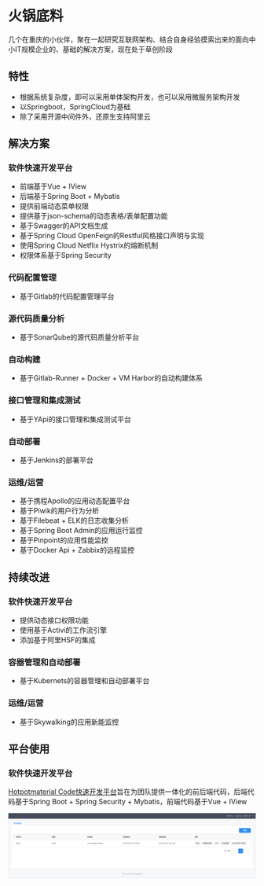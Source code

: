 # 火锅底料

几个在重庆的小伙伴，聚在一起研究互联网架构、结合自身经验摸索出来的面向中小IT规模企业的、基础的解决方案，现在处于草创阶段

## 特性

- 根据系统复杂度，即可以采用单体架构开发，也可以采用微服务架构开发
- 以Springboot，SpringCloud为基础
- 除了采用开源中间件外，还原生支持阿里云

## 解决方案

### 软件快速开发平台
- 前端基于Vue + IView
- 后端基于Spring Boot + Mybatis
- 提供前端动态菜单权限
- 提供基于json-schema的动态表格/表单配置功能
- 基于Swagger的API文档生成
- 基于Spring Cloud OpenFeign的Restful风格接口声明与实现
- 使用Spring Cloud Netflix Hystrix的熔断机制
- 权限体系基于Spring Security
### 代码配置管理
- 基于Gitlab的代码配置管理平台
### 源代码质量分析
- 基于SonarQube的源代码质量分析平台
### 自动构建
- 基于Gitlab-Runner + Docker + VM Harbor的自动构建体系
### 接口管理和集成测试
- 基于YApi的接口管理和集成测试平台
### 自动部署
- 基于Jenkins的部署平台
### 运维/运营
- 基于携程Apollo的应用动态配置平台
- 基于Piwik的用户行为分析
- 基于Filebeat + ELK的日志收集分析
- 基于Spring Boot Admin的应用运行监控
- 基于Pinpoint的应用性能监控
- 基于Docker Api + Zabbix的远程监控

## 持续改进

### 软件快速开发平台
- 提供动态接口权限功能
- 使用基于Activi的工作流引擎
- 添加基于阿里HSF的集成
### 容器管理和自动部署
- 基于Kubernets的容器管理和自动部署平台
### 运维/运营
- 基于Skywalking的应用新能监控

## 平台使用

### 软件快速开发平台

[Hotpotmaterial Code快速开发平台](https://github.com/hotpotmaterial/code-backend)旨在为团队提供一体化的前后端代码，后端代码基于Spring Boot + Spring Security + Mybatis，前端代码基于Vue + IView

![code1](./images/code1.png)
